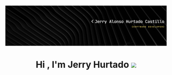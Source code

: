 ![Jerry Hurtado Banner](https://raw.githubusercontent.com/tetohc/MediaResources/refs/heads/main/images/covers/my_cover_2.png?token=GHSAT0AAAAAAC3S2ANXHVMIRDZI3LAT54H4Z23DVKA)

<h1 align="center"><b>Hi , I'm Jerry Hurtado </b><img src="https://media.giphy.com/media/hvRJCLFzcasrR4ia7z/giphy.gif" width="35"></h1>
